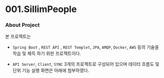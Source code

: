 # 001.SillimPeople

### About Project

 본 프로젝트는 

+ `Spring Boot` , `REST API` , `REST Templet`, `JPA`, `AMQP`, `Docker`, `AWS` 등의 기술을 학습 및 체득 하기 위한 프로젝트이다.  

+ `API Server`, `Client`, `SYNC` 3개의 프로젝트로 구성되어 있으며 데이터 흐름도 및 단위 기능 실행 화면은 아래에 첨부하였다.





